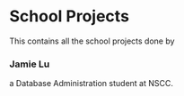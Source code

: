 # School Projects

This contains all the school projects done by
### Jamie Lu
a Database Administration student at NSCC.
